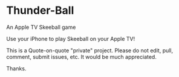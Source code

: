 # Thunder-Ball
An Apple TV Skeeball game

Use your iPhone to play Skeeball on your Apple TV!

This is a Quote-on-quote "private" project. Please do not edit, pull, comment, submit issues, etc. It would be much appreciated.

Thanks.
